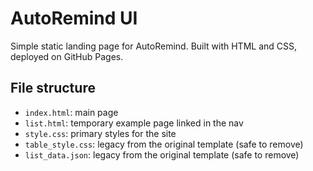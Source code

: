 # AutoRemind UI

Simple static landing page for AutoRemind. Built with HTML and CSS, deployed on GitHub Pages.

## File structure

- `index.html`: main page
- `list.html`: temporary example page linked in the nav
- `style.css`: primary styles for the site
- `table_style.css`: legacy from the original template (safe to remove)
- `list_data.json`: legacy from the original template (safe to remove)